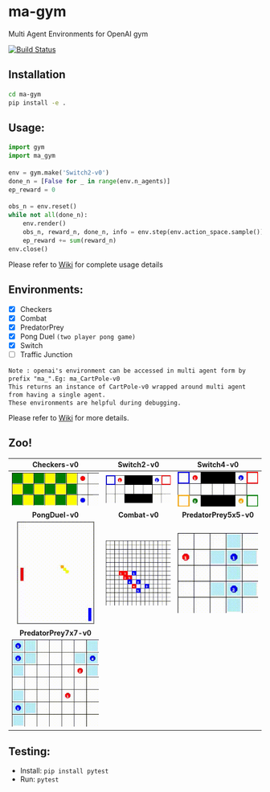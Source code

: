 # ma-gym
Multi Agent Environments for OpenAI gym

[![Build Status](https://travis-ci.com/koulanurag/ma-gym.svg?token=DM2fKnVJXEZDaszt9oHm&branch=master)](https://travis-ci.com/koulanurag/ma-gym)

## Installation
```bash
cd ma-gym
pip install -e .
```

## Usage:
```python
import gym
import ma_gym

env = gym.make('Switch2-v0')
done_n = [False for _ in range(env.n_agents)]
ep_reward = 0

obs_n = env.reset()
while not all(done_n):
    env.render()
    obs_n, reward_n, done_n, info = env.step(env.action_space.sample())
    ep_reward += sum(reward_n)
env.close()
```

Please refer to [Wiki](https://github.com/koulanurag/ma-gym/wiki/Usage) for complete usage details

## Environments:
- [x] Checkers
- [x] Combat
- [x] PredatorPrey
- [x] Pong Duel  ```(two player pong game)```
- [x] Switch
- [ ] Traffic Junction

```
Note : openai's environment can be accessed in multi agent form by prefix "ma_".Eg: ma_CartPole-v0
This returns an instance of CartPole-v0 wrapped around multi agent from having a single agent. 
These environments are helpful during debugging.
```

Please refer to [Wiki](https://github.com/koulanurag/ma-gym/wiki/Environments) for more details.

## Zoo!

| __Checkers-v0__ | __Switch2-v0__ | __Switch4-v0__ |
|:---:|:---:|:---:|
|![Checkers-v0.gif](static/gif/Checkers-v0.gif)|![Switch2-v0.gif](static/gif/Switch2-v0.gif)|![Switch4-v0.gif](static/gif/Switch4-v0.gif)|
| __PongDuel-v0__ | __Combat-v0__ | __PredatorPrey5x5-v0__ |
|![PongDuel-v0.gif](static/gif/PongDuel-v0.gif)|![Combat-v0.gif](static/gif/Combat-v0.gif)|![PredatorPrey5x5-v0.gif](static/gif/PredatorPrey5x5-v0.gif)|
|__PredatorPrey7x7-v0__ | | |
|![PredatorPrey7x7-v0.gif](static/gif/PredatorPrey7x7-v0.gif)|||


## Testing:

- Install: ```pip install pytest ```
- Run: ```pytest```
